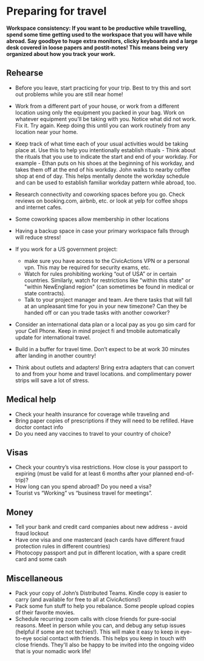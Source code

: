 # Preparing for travel

__Workspace consistency: If you want to be productive while travelling, spend some time getting used to the workspace that you will have while abroad.  Say goodbye to huge extra monitors, clicky keyboards and a large desk covered in loose papers and postit-notes! This means being very organized about how you track your work.__

## Rehearse
* Before you leave, start practicing for your trip. Best to try this and sort out problems while you are still near home! 
* Work from a different part of your house, or work from a different location using only the equipment you packed in your bag. Work on whatever equipment you’ll be taking with you. Notice what did not work. Fix it. Try again. Keep doing this until you can work routinely from any location near your home.

* Keep track of what time each of your usual activities would be taking place at. Use this to help you intentionally establish rituals - Think about the rituals that you use to indicate the start and end of your workday. For example - Ethan puts on his shoes at the beginning of his workday, and takes them off at the end of his workday.  John walks to nearby coffee shop at end of day. This helps mentally denote the workday schedule and can be used to establish familiar workday pattern while abroad, too.
* Research connectivity and coworking spaces before you go.  Check reviews on booking.com, airbnb, etc. or look at yelp for coffee shops and internet cafes.  
* Some coworking spaces allow membership in other locations
* Having a backup space in case your primary workspace falls through will reduce stress! 
* If you work for a US government project:
  * make sure you have access to the CivicActions VPN or a personal vpn.  This may be required for security exams, etc.
  * Watch for rules prohibiting working “out of USA” or in certain countries. Similarly, watch for restrictions like "within this state" or "within NewEngland region" (can sometimes be found in medical or state contracts).
  * Talk to your project manager and team.  Are there tasks that will fall at an unpleasant time for you in your new timezone?  Can they be handed off or can you trade tasks with another coworker?  
* Consider an international data plan or a local pay as you go sim card for your Cell Phone.  Keep in mind project fi and tmobile automatically update for international travel.
* Build in a buffer for travel time.  Don’t expect to be at work 30 minutes after landing in another country! 
* Think about outlets and adapters!  Bring extra adapters that can convert to and from your home and travel locations.  and complimentary power strips will save a lot of stress.  

## Medical help
* Check your health insurance for coverage while traveling and 
* Bring paper copies of prescriptions if they will need to be refilled.  Have doctor contact info
* Do you need any vaccines to travel to your country of choice?

## Visas
* Check your country’s visa restrictions.  How close is your passport to expiring (must be valid for at least 6 months after your planned end-of-trip)?  
* How long can you spend abroad?  Do you need a visa?
* Tourist vs “Working” vs “business travel for meetings”.  

## Money
* Tell your bank and credit card companies about new address - avoid fraud lockout
* Have one visa and one mastercard (each cards have different fraud protection rules in different countries)
* Photocopy passport and put in different location, with a spare credit card and some cash

## Miscellaneous
* Pack your copy of John’s Distributed Teams. Kindle copy is easier to carry (and available for free to all at CivicActions!)
* Pack some fun stuff to help you rebalance. Some people upload copies of their favorite movies. 
* Schedule recurring zoom calls with close friends for pure-social reasons. Meet in person while you can, and debug any setup issues (helpful if some are not techies!). This will make it easy to keep in eye-to-eye social contact with friends. This helps you keep in touch with close friends. They'll also be happy to be invited into the ongoing video that is your nomadic work life!
